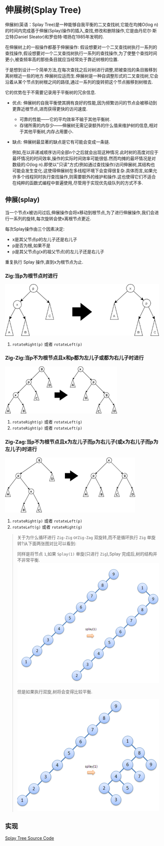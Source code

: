 # 伸展树(Splay Tree)

伸展树(英语：Splay Tree)是一种能够自我平衡的二叉查找树,它能在均摊O(log n)的时间内完成基于伸展(Splay)操作的插入,查找,修改和删除操作,它是由丹尼尔·斯立特(Daniel Sleator)和罗伯特·塔扬在1985年发明的.

在伸展树上的一般操作都基于伸展操作: 假设想要对一个二叉查找树执行一系列的查找操作,假设想要对一个二叉查找树执行一系列的查找操作,为了使整个查找时间更小,被查频率高的那些条目就应当经常处于靠近树根的位置.

于是想到设计一个简单方法,在每次查找之后对树进行调整,把被查找的条目搬移到离树根近一些的地方.伸展树应运而生.伸展树是一种自调整形式的二叉查找树,它会沿着从某个节点到树根之间的路径,通过一系列的旋转把这个节点搬移到树根去.

它的优势在于不需要记录用于平衡树的冗余信息.

* 优点:  伸展树的自我平衡使其拥有良好的性能,因为频繁访问的节点会被移动到更靠近根节点,进而获得更快的访问速度.
  * 可靠的性能——它的平均效率不输于其他平衡树.
  * 存储所需的内存少——伸展树无需记录额外的什么值来维护树的信息,相对于其他平衡树,内存占用要小.
* 缺点: 伸展树最显著的缺点是它有可能会变成一条链.
  
  例如,在以非递减顺序访问全部n个之后就会出现这种情况.此时树的高度对应于最坏情况的时间效率,操作的实际时间效率可能很低.然而均摊的最坏情况是对数级的:O(log n).即使以"只读"方式(例如通过查找操作)访问伸展树,其结构也可能会发生变化.这使得伸展树在多线程环境下会变得很复杂.具体而言,如果允许多个线程同时执行查找操作,则需要额外的维护和操作.这也使得它们不适合在纯粹的函数式编程中普遍使用,尽管用于实现优先级队列的方式不多.

## 伸展(splay)

当一个节点x被访问过后,伸展操作会将x移动到根节点,为了进行伸展操作,我们会进行一系列的旋转,每次旋转会使x离根节点更近.

每次Splay操作由三个因素决定:

* x是其父节点p的左儿子还是右儿子
* p是否为根,如果不是
* p是其父节点g(x的祖父节点)的左儿子还是右儿子

重复执行 Splay 操作,直到x为根节点为止.

### Zig:当p为根节点时进行

![Zig](img/Splay_tree_zig.png)

1. `rotateRight(p)` 或者 `rotateLeft(p)`

### Zig-Zig:当p不为根节点且x和p都为左儿子或都为右儿子时进行

![Zig-Zig](img/Splay_tree_zigzig.gif)

1. `rotateRight(g)` 或者 `rotateLeft(g)`
2. `rotateRight(p)` 或者 `rotateLeft(p)`

### Zig-Zag:当p不为根节点且x为左儿子而p为右儿子(或x为右儿子而p为左儿子)时进行

![Zig-Zag](img/Splay_tree_zigzag.gif)

1. `rotateRight(p)` 或者 `rotateLeft(p)`
2. `rotateLeft(g)` 或者 `rotateRight(g)`

> 关于为什么循环进行 `Zig-Zig` or`Zig-Zag` 双旋转,而不是循环执行 `Zig` 单旋转?从下面两张图对比可以看到:
>
> 同样是将节点 `1`,如果 `Splay(1)` 单旋(只进行 `Zig`),Splay 完成后,树的结构并不非常平衡.
> ![Spaly-Single](img/Splay-Single.png)
>
> 但是如果执行双旋,树将会变得比较平衡.
>
> ![Spaly-Double](img/Splay-Double.png)

## 实现

[Splay Tree Source Code](../src/tree/SplayTree.js)
